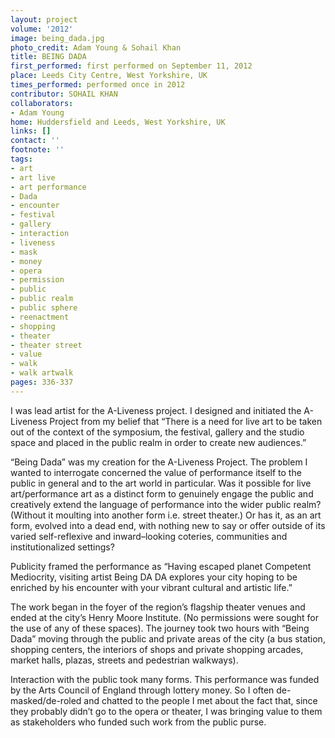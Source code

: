 ```yaml
---
layout: project
volume: '2012'
image: being_dada.jpg
photo_credit: Adam Young & Sohail Khan
title: BEING DADA
first_performed: first performed on September 11, 2012
place: Leeds City Centre, West Yorkshire, UK
times_performed: performed once in 2012
contributor: SOHAIL KHAN
collaborators:
- Adam Young
home: Huddersfield and Leeds, West Yorkshire, UK
links: []
contact: ''
footnote: ''
tags:
- art
- art live
- art performance
- Dada
- encounter
- festival
- gallery
- interaction
- liveness
- mask
- money
- opera
- permission
- public
- public realm
- public sphere
- reenactment
- shopping
- theater
- theater street
- value
- walk
- walk artwalk
pages: 336-337
---
```


I was lead artist for the A-Liveness project. I designed and initiated the A-Liveness Project from my belief that “There is a need for live art to be taken out of the context of the symposium, the festival, gallery and the studio space and placed in the public realm in order to create new audiences.”

“Being Dada” was my creation for the A-Liveness Project. The problem I wanted to interrogate concerned the value of performance itself to the public in general and to the art world in particular. Was it possible for live art/performance art as a distinct form to genuinely engage the public and creatively extend the language of performance into the wider public realm? (Without it moulting into another form i.e. street theater.) Or has it, as an art form, evolved into a dead end, with nothing new to say or offer outside of its varied self-reflexive and inward–looking coteries, communities and institutionalized settings?

Publicity framed the performance as “Having escaped planet Competent Mediocrity, visiting artist Being DA DA explores your city hoping to be enriched by his encounter with your vibrant cultural and artistic life.”

The work began in the foyer of the region’s flagship theater venues and ended at the city’s Henry Moore Institute. (No permissions were sought for the use of any of these spaces). The journey took two hours with “Being Dada” moving through the public and private areas of the city (a bus station, shopping centers, the interiors of shops and private shopping arcades, market halls, plazas, streets and pedestrian walkways).

Interaction with the public took many forms. This performance was funded by the Arts Council of England through lottery money. So I often de-masked/de-roled and chatted to the people I met about the fact that, since they probably didn’t go to the opera or theater, I was bringing value to them as stakeholders who funded such work from the public purse.
